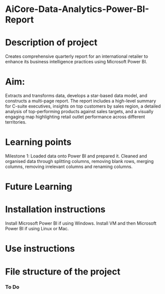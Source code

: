 # AiCore-Data-Analytics-Power-BI-Report

# Description of project

Creates comprehensive quarterly report for an international retailer to enhance its business intelligence practices using Microsoft Power BI.

# Aim:

Extracts and transforms data, develops a star-based data model, and constructs a multi-page report. The report includes a high-level summary for C-suite executives, insights on top customers by sales region, a detailed analysis of top-performing products against sales targets, and a visually engaging map highlighting retail outlet performance across different territories.

# Learning points

Milestone 1: Loaded data onto Power BI and prepared it. Cleaned and organised data through splitting columns, removing blank rows, merging columns, removing irrelevant columns and renaming columns.

  
# Future Learning


# Installation instructions

Install Microsoft Power BI if using Windows. Install VM and then Microsoft Power BI if using Linux or Mac.

# Use instructions


# File structure of the project


### To Do
